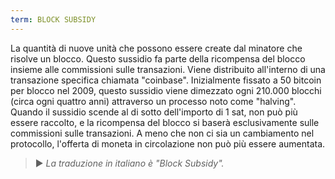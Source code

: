```yaml
---
term: BLOCK SUBSIDY
---
```


La quantità di nuove unità che possono essere create dal minatore che risolve un blocco. Questo sussidio fa parte della ricompensa del blocco insieme alle commissioni sulle transazioni. Viene distribuito all'interno di una transazione specifica chiamata "coinbase". Inizialmente fissato a 50 bitcoin per blocco nel 2009, questo sussidio viene dimezzato ogni 210.000 blocchi (circa ogni quattro anni) attraverso un processo noto come "halving". Quando il sussidio scende al di sotto dell'importo di 1 sat, non può più essere raccolto, e la ricompensa del blocco si baserà esclusivamente sulle commissioni sulle transazioni. A meno che non ci sia un cambiamento nel protocollo, l'offerta di moneta in circolazione non può più essere aumentata.

> ► *La traduzione in italiano è "Block Subsidy".*